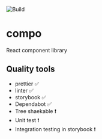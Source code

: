 ![Build](https://github.com/cravi24/compo/actions/workflows/main.yml/badge.svg)

# compo

React component library

## Quality tools

- prettier ✅
- linter ✅
- storybook ✅
- Dependabot ✅
- Tree shaekable :exclamation:
- Unit test :exclamation:
- Integration testing in storybook :exclamation:

